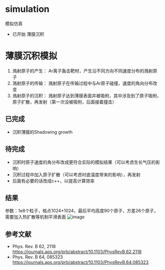 # simulation
模拟仿真
- 已开始
薄膜沉积
# 薄膜沉积模拟
1. 溅射原子的产生：  Ar离子轰击靶材，产生沿不同方向不同速度分布的溅射原子
2. 溅射原子的传输：  溅射原子在传输过程中与Ar原子碰撞，速度的角向分布改变
3. 溅射原子的沉积： 溅射原子达到薄膜表面并被吸附，其中涉及到了原子吸附，原子扩散，再发射（第一次没被吸附，后面接着撞击）
## 已完成
- 沉积薄膜的Shadowing growth
## 待完成
- 沉积时原子速度的角分布改成更符合实际的模拟结果（可以考虑生长气压的影响）
- 沉积过程中加入原子扩散（可以考虑衬底温度带来的影响），再发射
- 后面有必要的话改成c++，以提高计算效率

## 结果
参数：1e8个粒子，格点1024*1024，最后平均高度90个原子，方差26个原子，需要加入热扩散等机制平滑表面
![image](https://user-images.githubusercontent.com/56717657/190900739-a6893682-d7dc-469f-baae-522e62403e1e.png)


## 参考文献
- Phys. Rev. B 62, 2118 https://journals.aps.org/prb/abstract/10.1103/PhysRevB.62.2118
- Phys. Rev. B 64, 085323 https://journals.aps.org/prb/abstract/10.1103/PhysRevB.64.085323
